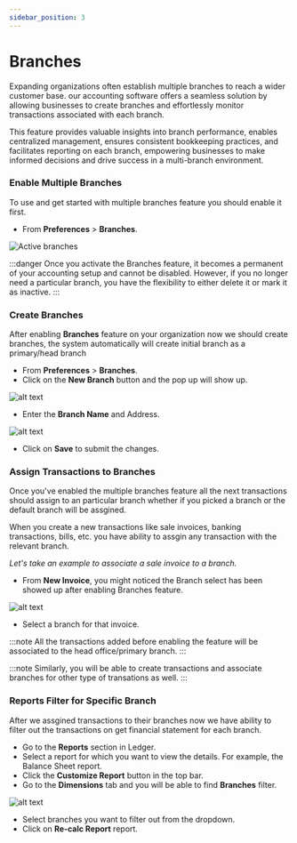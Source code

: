 ```yaml
---
sidebar_position: 3
---
```


# Branches

Expanding organizations often establish multiple branches to reach a wider customer base. our accounting software offers a seamless solution by allowing businesses to create branches and effortlessly monitor transactions associated with each branch. 

This feature provides valuable insights into branch performance, enables centralized management, ensures consistent bookkeeping practices, and facilitates reporting on each branch, empowering businesses to make informed decisions and drive success in a multi-branch environment.

### Enable Multiple Branches

To use and get started with multiple branches feature you should enable it first.

- From **Preferences** > **Branches**.

![Active branches](/img/branches/image-1.png 'Active branches from preferences')

:::danger
Once you activate the Branches feature, it becomes a permanent of your accounting setup and cannot be disabled. However, if you no longer need a particular branch, you have the flexibility to either delete it or mark it as inactive.
:::

### Create Branches

After enabling **Branches** feature on your organization now we should create branches, the system automatically will create initial branch as a primary/head branch

- From **Preferences** > **Branches**.
- Click on the **New Branch** button and the pop up will show up.

![alt text](/img/branches/image-3.png 'Title')

- Enter the **Branch Name** and Address.

![alt text](/img/branches/image-4.png 'Title')

- Click on **Save** to submit the changes.

### Assign Transactions to Branches

Once you've enabled the multiple branches feature all the next transactions should assign to an particular branch whether if you picked a branch or the default branch will be assgined.

When you create a new transactions like sale invoices, banking transactions, bills, etc. you have ability to assgin any transaction with the relevant branch. 

*Let's take an example to associate a sale invoice to a branch.*

- From **New Invoice**, you might noticed the Branch select has been showed up after enabling Branches feature.

![alt text](/img/branches/image-5.png 'Title')

- Select a branch for that invoice.

:::note
All the transactions added before enabling the feature will be associated to the head office/primary branch.
:::

:::note
Similarly, you will be able to create transactions and associate branches for other type of transations as well.
:::

### Reports Filter for Specific Branch

After we assgined transactions to their branches now we have ability to filter out the transactions on get financial statement for each branch.

- Go to the **Reports** section in Ledger.
- Select a report for which you want to view the details. For example, the Balance Sheet report.
- Click the **Customize Report** button in the top bar.
- Go to the **Dimensions** tab and you will be able to find **Branches** filter.

![alt text](/img/branches/image-6.png 'Title')

- Select branches you want to filter out from the dropdown.
- Click on **Re-calc Report** report.
